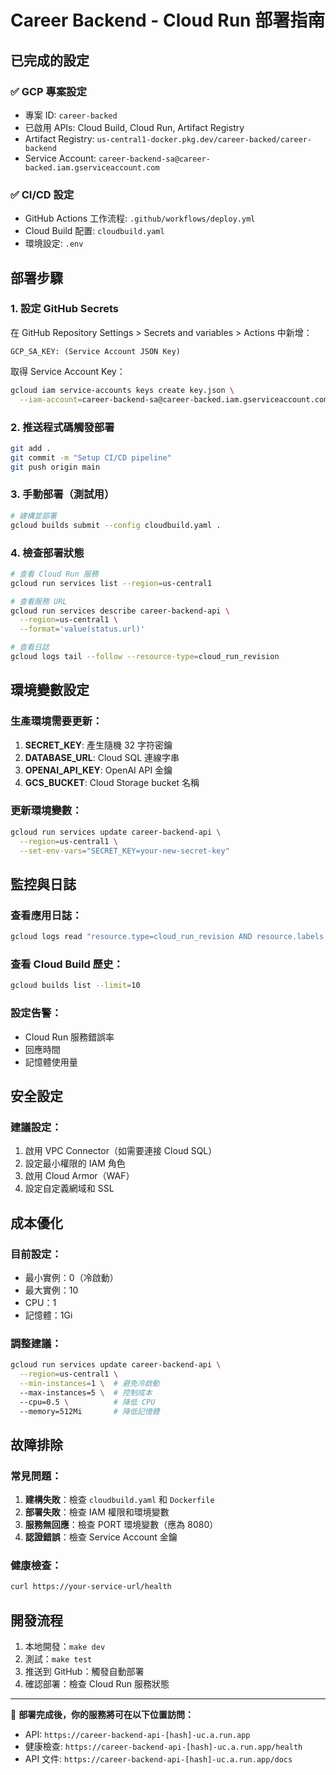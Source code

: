 # Career Backend - Cloud Run 部署指南

## 已完成的設定

### ✅ GCP 專案設定
- 專案 ID: `career-backed`
- 已啟用 APIs: Cloud Build, Cloud Run, Artifact Registry
- Artifact Registry: `us-central1-docker.pkg.dev/career-backed/career-backend`
- Service Account: `career-backend-sa@career-backed.iam.gserviceaccount.com`

### ✅ CI/CD 設定
- GitHub Actions 工作流程: `.github/workflows/deploy.yml`
- Cloud Build 配置: `cloudbuild.yaml`
- 環境設定: `.env`

## 部署步驟

### 1. 設定 GitHub Secrets

在 GitHub Repository Settings > Secrets and variables > Actions 中新增：

```
GCP_SA_KEY: (Service Account JSON Key)
```

取得 Service Account Key：
```bash
gcloud iam service-accounts keys create key.json \
  --iam-account=career-backend-sa@career-backed.iam.gserviceaccount.com
```

### 2. 推送程式碼觸發部署

```bash
git add .
git commit -m "Setup CI/CD pipeline"
git push origin main
```

### 3. 手動部署（測試用）

```bash
# 建構並部署
gcloud builds submit --config cloudbuild.yaml .
```

### 4. 檢查部署狀態

```bash
# 查看 Cloud Run 服務
gcloud run services list --region=us-central1

# 查看服務 URL
gcloud run services describe career-backend-api \
  --region=us-central1 \
  --format='value(status.url)'

# 查看日誌
gcloud logs tail --follow --resource-type=cloud_run_revision
```

## 環境變數設定

### 生產環境需要更新：

1. **SECRET_KEY**: 產生隨機 32 字符密鑰
2. **DATABASE_URL**: Cloud SQL 連線字串
3. **OPENAI_API_KEY**: OpenAI API 金鑰
4. **GCS_BUCKET**: Cloud Storage bucket 名稱

### 更新環境變數：

```bash
gcloud run services update career-backend-api \
  --region=us-central1 \
  --set-env-vars="SECRET_KEY=your-new-secret-key"
```

## 監控與日誌

### 查看應用日誌：
```bash
gcloud logs read "resource.type=cloud_run_revision AND resource.labels.service_name=career-backend-api" --limit=50
```

### 查看 Cloud Build 歷史：
```bash
gcloud builds list --limit=10
```

### 設定告警：
- Cloud Run 服務錯誤率
- 回應時間
- 記憶體使用量

## 安全設定

### 建議設定：
1. 啟用 VPC Connector（如需要連接 Cloud SQL）
2. 設定最小權限的 IAM 角色
3. 啟用 Cloud Armor（WAF）
4. 設定自定義網域和 SSL

## 成本優化

### 目前設定：
- 最小實例：0（冷啟動）
- 最大實例：10
- CPU：1
- 記憶體：1Gi

### 調整建議：
```bash
gcloud run services update career-backend-api \
  --region=us-central1 \
  --min-instances=1 \  # 避免冷啟動
  --max-instances=5 \  # 控制成本
  --cpu=0.5 \          # 降低 CPU
  --memory=512Mi       # 降低記憶體
```

## 故障排除

### 常見問題：

1. **建構失敗**：檢查 `cloudbuild.yaml` 和 `Dockerfile`
2. **部署失敗**：檢查 IAM 權限和環境變數
3. **服務無回應**：檢查 PORT 環境變數（應為 8080）
4. **認證錯誤**：檢查 Service Account 金鑰

### 健康檢查：
```bash
curl https://your-service-url/health
```

## 開發流程

1. 本地開發：`make dev`
2. 測試：`make test`
3. 推送到 GitHub：觸發自動部署
4. 確認部署：檢查 Cloud Run 服務狀態

---

🎯 **部署完成後，你的服務將可在以下位置訪問：**
- API: `https://career-backend-api-[hash]-uc.a.run.app`
- 健康檢查: `https://career-backend-api-[hash]-uc.a.run.app/health`
- API 文件: `https://career-backend-api-[hash]-uc.a.run.app/docs`